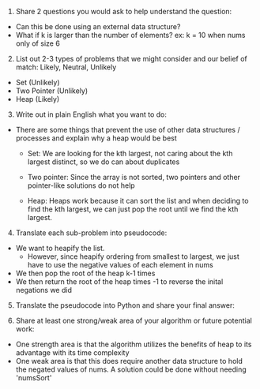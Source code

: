 1. Share 2 questions you would ask to help understand the question:
- Can this be done using an external data structure?
- What if k is larger than the number of elements? ex: k = 10 when nums only of size 6

2. List out 2-3 types of problems that we might consider and our belief of match: Likely, Neutral, Unlikely
- Set (Unlikely)
- Two Pointer (Unlikely)
- Heap (Likely)
  
3. Write out in plain English what you want to do: 
- There are some things that prevent the use of other data structures / processes and explain why a heap would be best
  - Set: We are looking for the kth largest, not caring about the kth largest distinct, so we do can about duplicates
  - Two pointer: Since the array is not sorted, two pointers and other pointer-like solutions do not help

  - Heap: Heaps work because it can sort the list and when deciding to find the kth largest, we can just pop the root until we find the kth largest.

4. Translate each sub-problem into pseudocode:
- We want to heapify the list.
  - However, since heapify ordering from smallest to largest, we just have to use the negative values of each element in nums 
- We then pop the root of the heap k-1 times
- We then return the root of the heap times -1 to reverse the inital negations we did

5. Translate the pseudocode into Python and share your final answer:
  <!-- def findKthLargest(nums: List[int], k: int) -> int:
  numsSort = [-num for num in nums]

  heapq.heapify(numsSort)

  for i in range(k-1):
      heapq.heappop(numsSort)

  return numsSort[0] * -1 -->

6. Share at least one strong/weak area of your algorithm or future potential work:
- One strength area is that the algorithm utilizes the benefits of heap to its advantage with its time complexity
- One weak area is that this does require another data structure to hold the negated values of nums. A solution could be done without needing 'numsSort'